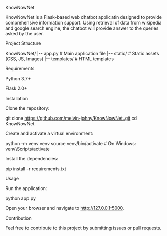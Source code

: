 KnowNowNet

KnowNowNet is a Flask-based web chatbot applicatin designed to provide comprehensive information support.
Using retrieval of data from wikipedia and google search engine, the chatbot will provide answer to the queries asked by the user.


Project Structure

KnowNowNet/
|-- app.py          # Main application file
|-- static/         # Static assets (CSS, JS, Images)
|-- templates/      # HTML templates

Requirements

Python 3.7+

Flask 2.0+

Installation

Clone the repository:

git clone https://github.com/melvin-johny/KnowNowNet..git
cd KnowNowNet

Create and activate a virtual environment:

python -m venv venv
source venv/bin/activate  # On Windows: venv\Scripts\activate

Install the dependencies:

pip install -r requirements.txt

Usage

Run the application:

python app.py

Open your browser and navigate to http://127.0.0.1:5000.

Contribution

Feel free to contribute to this project by submitting issues or pull requests.




